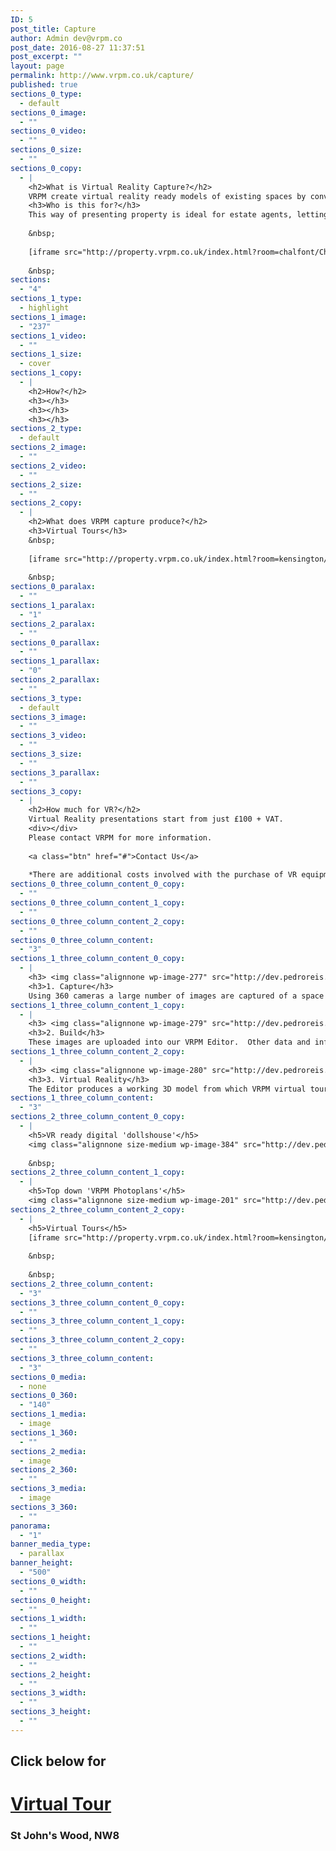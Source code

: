 ```yaml
---
ID: 5
post_title: Capture
author: Admin dev@vrpm.co
post_date: 2016-08-27 11:37:51
post_excerpt: ""
layout: page
permalink: http://www.vrpm.co.uk/capture/
published: true
sections_0_type:
  - default
sections_0_image:
  - ""
sections_0_video:
  - ""
sections_0_size:
  - ""
sections_0_copy:
  - |
    <h2>What is Virtual Reality Capture?</h2>
    VRPM create virtual reality ready models of existing spaces by converting images and data captured on site.   These 3D models can then be viewed either through VR glasses or on a laptop/phone/tablet screen.   Each space gives the user the flexibility to move around the model to get an accurate reflection of what the place is actually like.
    <h3>Who is this for?</h3>
    This way of presenting property is ideal for estate agents, lettings, holiday rentals and hotels when the property being marketed already exists.  This is the best method for busy people to view multiple spaces without having to visit each one.  We want to remove that feeling of the consumer knowing they’re not quite seeing everything when they only see photography.
    
    &nbsp;
    
    [iframe src="http://property.vrpm.co.uk/index.html?room=chalfont/Chalfont_001" width="100%" height="500"]
    
    &nbsp;
sections:
  - "4"
sections_1_type:
  - highlight
sections_1_image:
  - "237"
sections_1_video:
  - ""
sections_1_size:
  - cover
sections_1_copy:
  - |
    <h2>How?</h2>
    <h3></h3>
    <h3></h3>
    <h3></h3>
sections_2_type:
  - default
sections_2_image:
  - ""
sections_2_video:
  - ""
sections_2_size:
  - ""
sections_2_copy:
  - |
    <h2>What does VRPM capture produce?</h2>
    <h3>Virtual Tours</h3>
    &nbsp;
    
    [iframe src="http://property.vrpm.co.uk/index.html?room=kensington/Kensington01" width="100%" height="500"]
    
    &nbsp;
sections_0_paralax:
  - ""
sections_1_paralax:
  - "1"
sections_2_paralax:
  - ""
sections_0_parallax:
  - ""
sections_1_parallax:
  - "0"
sections_2_parallax:
  - ""
sections_3_type:
  - default
sections_3_image:
  - ""
sections_3_video:
  - ""
sections_3_size:
  - ""
sections_3_parallax:
  - ""
sections_3_copy:
  - |
    <h2>How much for VR?</h2>
    Virtual Reality presentations start from just £100 + VAT.
    <div></div>
    Please contact VRPM for more information.
    
    <a class="btn" href="#">Contact Us</a>
    
    *There are additional costs involved with the purchase of VR equipment if you want to show these presentations in Virtual Reality. VRPM can advise you on the best setup for your business.
sections_0_three_column_content_0_copy:
  - ""
sections_0_three_column_content_1_copy:
  - ""
sections_0_three_column_content_2_copy:
  - ""
sections_0_three_column_content:
  - "3"
sections_1_three_column_content_0_copy:
  - |
    <h3> <img class="alignnone wp-image-277" src="http://dev.pedroreis.net/vrpm/wp-content/uploads/2016/08/1474759740_camera-3.png" alt="1474759740_camera-3" width="100" height="100" /></h3>
    <h3>1. Capture</h3>
    Using 360 cameras a large number of images are captured of a space and a couple of simple measurements are taken
sections_1_three_column_content_1_copy:
  - |
    <h3> <img class="alignnone wp-image-279" src="http://dev.pedroreis.net/vrpm/wp-content/uploads/2016/08/1474762512_home-1.png" alt="1474762512_home-1" width="100" height="100" /></h3>
    <h3>2. Build</h3>
    These images are uploaded into our VRPM Editor.  Other data and information is entered into the Editor in order to create an accurate 3D scale model.
sections_1_three_column_content_2_copy:
  - |
    <h3> <img class="alignnone wp-image-280" src="http://dev.pedroreis.net/vrpm/wp-content/uploads/2016/08/1474760497_290-01-1.png" alt="1474760497_290-01-1" width="100" height="100" /></h3>
    <h3>3. Virtual Reality</h3>
    The Editor produces a working 3D model from which VRPM virtual tours are made.
sections_1_three_column_content:
  - "3"
sections_2_three_column_content_0_copy:
  - |
    <h5>VR ready digital 'dollshouse'</h5>
    <img class="alignnone size-medium wp-image-384" src="http://dev.pedroreis.net/vrpm/wp-content/uploads/2016/08/chalfontangle_2-300x225.jpg" alt="digital dollshouse" width="300" height="225" />
    
    &nbsp;
sections_2_three_column_content_1_copy:
  - |
    <h5>Top down 'VRPM Photoplans'</h5>
    <img class="alignnone size-medium wp-image-201" src="http://dev.pedroreis.net/vrpm/wp-content/uploads/2016/08/graingerfullphotoplan-300x300.jpg" alt="graingerfullphotoplan" width="300" height="300" />
sections_2_three_column_content_2_copy:
  - |
    <h5>Virtual Tours</h5>
    [iframe src="http://property.vrpm.co.uk/index.html?room=kensington/Kensington01" width="50%" height="1000"]
    
    &nbsp;
    
    &nbsp;
sections_2_three_column_content:
  - "3"
sections_3_three_column_content_0_copy:
  - ""
sections_3_three_column_content_1_copy:
  - ""
sections_3_three_column_content_2_copy:
  - ""
sections_3_three_column_content:
  - "3"
sections_0_media:
  - none
sections_0_360:
  - "140"
sections_1_media:
  - image
sections_1_360:
  - ""
sections_2_media:
  - image
sections_2_360:
  - ""
sections_3_media:
  - image
sections_3_360:
  - ""
panorama:
  - "1"
banner_media_type:
  - parallax
banner_height:
  - "500"
sections_0_width:
  - ""
sections_0_height:
  - ""
sections_1_width:
  - ""
sections_1_height:
  - ""
sections_2_width:
  - ""
sections_2_height:
  - ""
sections_3_width:
  - ""
sections_3_height:
  - ""
---
```

<h2>Click below for</h2>
<h1><a href="http://property.vrpm.co.uk/?room=benjamin/Benjamin_001">Virtual Tour</a></h1>
<h3>St John's Wood, NW8</h3>
&nbsp;